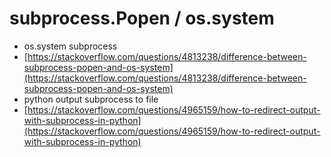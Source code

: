 # subprocess.Popen / os.system

* os.system subprocess
* [https://stackoverflow.com/questions/4813238/difference-between-subprocess-popen-and-os-system](https://stackoverflow.com/questions/4813238/difference-between-subprocess-popen-and-os-system)
* python output subprocess to file
* [https://stackoverflow.com/questions/4965159/how-to-redirect-output-with-subprocess-in-python](https://stackoverflow.com/questions/4965159/how-to-redirect-output-with-subprocess-in-python)
